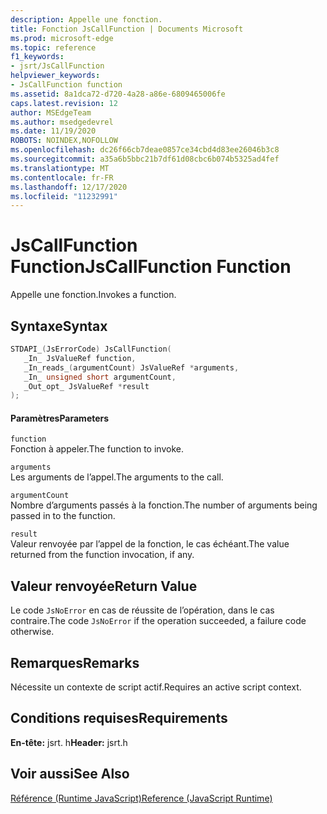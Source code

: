 ```yaml
---
description: Appelle une fonction.
title: Fonction JsCallFunction | Documents Microsoft
ms.prod: microsoft-edge
ms.topic: reference
f1_keywords:
- jsrt/JsCallFunction
helpviewer_keywords:
- JsCallFunction function
ms.assetid: 8a1dca72-d720-4a28-a86e-6809465006fe
caps.latest.revision: 12
author: MSEdgeTeam
ms.author: msedgedevrel
ms.date: 11/19/2020
ROBOTS: NOINDEX,NOFOLLOW
ms.openlocfilehash: dc26f66cb7deae0857ce34cbd4d83ee26046b3c8
ms.sourcegitcommit: a35a6b5bbc21b7df61d08cbc6b074b5325ad4fef
ms.translationtype: MT
ms.contentlocale: fr-FR
ms.lasthandoff: 12/17/2020
ms.locfileid: "11232991"
---
```

# <span data-ttu-id="c6a28-103">JsCallFunction Function</span><span class="sxs-lookup"><span data-stu-id="c6a28-103">JsCallFunction Function</span></span>

<span data-ttu-id="c6a28-104">Appelle une fonction.</span><span class="sxs-lookup"><span data-stu-id="c6a28-104">Invokes a function.</span></span>  
  
## <span data-ttu-id="c6a28-105">Syntaxe</span><span class="sxs-lookup"><span data-stu-id="c6a28-105">Syntax</span></span>  
  
```cpp  
STDAPI_(JsErrorCode) JsCallFunction(  
   _In_ JsValueRef function,  
   _In_reads_(argumentCount) JsValueRef *arguments,  
   _In_ unsigned short argumentCount,  
   _Out_opt_ JsValueRef *result  
);  
```  
  
#### <span data-ttu-id="c6a28-106">Paramètres</span><span class="sxs-lookup"><span data-stu-id="c6a28-106">Parameters</span></span>  
 `function`  
 <span data-ttu-id="c6a28-107">Fonction à appeler.</span><span class="sxs-lookup"><span data-stu-id="c6a28-107">The function to invoke.</span></span>  
  
 `arguments`  
 <span data-ttu-id="c6a28-108">Les arguments de l’appel.</span><span class="sxs-lookup"><span data-stu-id="c6a28-108">The arguments to the call.</span></span>  
  
 `argumentCount`  
 <span data-ttu-id="c6a28-109">Nombre d’arguments passés à la fonction.</span><span class="sxs-lookup"><span data-stu-id="c6a28-109">The number of arguments being passed in to the function.</span></span>  
  
 `result`  
 <span data-ttu-id="c6a28-110">Valeur renvoyée par l’appel de la fonction, le cas échéant.</span><span class="sxs-lookup"><span data-stu-id="c6a28-110">The value returned from the function invocation, if any.</span></span>  
  
## <span data-ttu-id="c6a28-111">Valeur renvoyée</span><span class="sxs-lookup"><span data-stu-id="c6a28-111">Return Value</span></span>  
 <span data-ttu-id="c6a28-112">Le code `JsNoError` en cas de réussite de l’opération, dans le cas contraire.</span><span class="sxs-lookup"><span data-stu-id="c6a28-112">The code `JsNoError` if the operation succeeded, a failure code otherwise.</span></span>  
  
## <span data-ttu-id="c6a28-113">Remarques</span><span class="sxs-lookup"><span data-stu-id="c6a28-113">Remarks</span></span>  
 <span data-ttu-id="c6a28-114">Nécessite un contexte de script actif.</span><span class="sxs-lookup"><span data-stu-id="c6a28-114">Requires an active script context.</span></span>  
  
## <span data-ttu-id="c6a28-115">Conditions requises</span><span class="sxs-lookup"><span data-stu-id="c6a28-115">Requirements</span></span>  
 <span data-ttu-id="c6a28-116">**En-tête:** jsrt. h</span><span class="sxs-lookup"><span data-stu-id="c6a28-116">**Header:** jsrt.h</span></span>  
  
## <span data-ttu-id="c6a28-117">Voir aussi</span><span class="sxs-lookup"><span data-stu-id="c6a28-117">See Also</span></span>  
 [<span data-ttu-id="c6a28-118">Référence (Runtime JavaScript)</span><span class="sxs-lookup"><span data-stu-id="c6a28-118">Reference (JavaScript Runtime)</span></span>](../chakra-hosting/reference-javascript-runtime.md)
